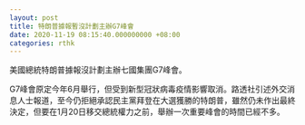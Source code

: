 ```yaml
---
layout: post
title: 特朗普據報暫沒計劃主辦G7峰會
date: 2020-11-19 08:15:40.000000000 +08:00
categories: rthk
---
```


美國總統特朗普據報沒計劃主辦七國集團G7峰會。

G7峰會原定今年6月舉行，但受到新型冠狀病毒疫情影響取消。路透社引述外交消息人士報道，至今仍拒絕承認民主黨拜登在大選獲勝的特朗普，雖然仍未作出最終決定，但要在1月20日移交總統權力之前，舉辦一次重要峰會的時間已經不多。
